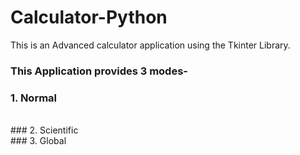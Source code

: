 # Calculator-Python
This is an Advanced calculator application using the Tkinter Library.

### This Application provides 3 modes-

###  1. Normal
<br>
###  2. Scientific 
<br>
###  3. Global
<br>
